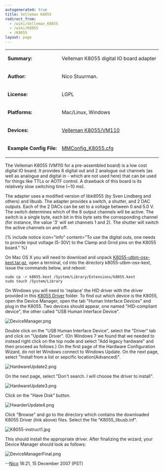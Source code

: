 ```yaml
---
autogenerated: true
title: Velleman K8055
redirect_from:
  - /wiki/Velleman_K8055
  - /wiki/K8055
  - /K8055
layout: page
---
```


<table>
<tr>
<td markdown="1">

**Summary:**

</td>
<td markdown="1">

Velleman K8055 digital IO board adapter

</td>
</tr>
<tr>
<td markdown="1">

**Author:**

</td>
<td markdown="1">

Nico Stuurman.

</td>
</tr>
<tr>
<td markdown="1">

**License:**

</td>
<td markdown="1">

LGPL

</td>
</tr>
<tr>
<td markdown="1">

**Platforms:**

</td>
<td markdown="1">

Mac/Linux, Windows

</td>
</tr>
<tr>
<td markdown="1">

**Devices:**

</td>
<td markdown="1">

[Velleman
K8055/VM110](http://www.velleman.be/ot/en/product/view/?id=351346)

</td>
</tr>
<tr>
<td markdown="1">

**Example Config File:**

</td>
<td markdown="1">

[MMConfig_K8055.cfg](media/MMConfig_K8055.cfg)

</td>
</tr>
</table>

The Velleman K8055 (VM110 for a pre-assembled board) is a low cost
digital IO board. It provides 8 digital out and 2 analogue out channels
(as well as analogue and digital in - which are not used here) that can
be used for things like TTLs or AOTF control. A drawback of this board
is its relatively slow switching time (\~10 ms).

The adapter uses a modified version of libk8055 (by Sven Lindberg and
others) and libusb. The adapter provides a switch, a shutter, and 2 DAC
outputs. Each of the 2 DACs can be set to a voltage between 0 and 5.0 V.
The switch determines which of the 8 output channels will be active. The
switch is a single byte, each bit in this byte sets the corresponding
channel (for instance, the value '3' will set channels 1 and 2). The
shutter will switch the active channels on and off.

{% include notice icon="info" content="To use the digital outs, one needs to provide input voltage (5-30V) to the Clamp and Grnd pins on the K8055 board." %}

On Mac OS X you will need to download and unpack
[K8055-utbm-osx-kext.tar.gz](/media/K8055-utbm-osx-kext.tar.gz),
open a terminal, cd into the directory k8055-utbm-osx-kext, issue the
commands below, and reboot:

    sudo cp -r k8055.kext /System/Library/Extensions/k8055.kext
    sudo touch /System/Library

On Windows you will need to 'replace' the HID driver with the driver
provided in this [K8055
Driver](http://valelab.ucsf.edu/~MM/drivers/K8055.zip) folder. To find
out which device is the K8055, open the Device Manager, open the tab
"Human Interface Devices" and plug in the K8055. Two devices should
appear, one named "HID-compliant device", the other called "USB Human
Interface Device".

![](media/DeviceManager.png "DeviceManager.png")

Double click on the "USB Human Interface Device", select the "Driver"
tab and click on "Update Driver". (On Windows 7 we found that we needed
to instead right click on the top node and select "Add legacy hardware"
and then proceed as follows.) On the first page of the Hardware
Configuration Wizard, do not let Windows connect to Windows Update. On
the next page, select "Install from a list or sepcific
location(Advanced)".

![](media/HardwareUpdate2.png "HardwareUpdate2.png")

On the next page, select "Don't search. I will choose the driver to
install".

![](media/HardwareUpdate3.png "HardwareUpdate3.png")

Click on the "Have Disk" button.

![](media/HwarderUpdate4.png "HwarderUpdate4.png")

Click "Browse" and go to the directory which contains the downloaded
K8055 Driver (link above) files. Select the file "K8055\_libusb.inf".

![](media/K8055-instruct1.jpg "K8055-instruct1.jpg")

This should install the appropriate driver. After finalizing the wizard,
your Device Manager should look as follows:

![](media/DeviceManagerFinal.png "DeviceManagerFinal.png")

--[Nico](/users/Nico) 18:21, 15 December 2007 (PST)

